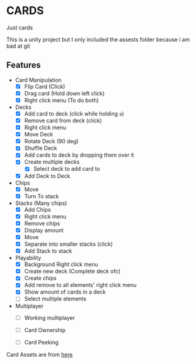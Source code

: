 # CARDS
Just cards

This is a unity project but I only included the assests folder because i am bad at git

## Features
- Card Manipulation
  - [X] Flip Card (Click)
  - [X] Drag card (Hold down left click)
  - [X] Right click menu (To do both)
- Decks
  - [X] Add card to deck (click while holding `a`)
  - [X] Remove card from deck (click)
  - [X] Right click menu
  - [X] Move Deck
  - [X] Rotate Deck (90 deg)
  - [X] Shuffle Deck
  - [X] Add cards to deck by dropping them over it
  - [X] Create multiple decks
    - [X] Select deck to add card to
  - [X] Add Deck to Deck
- Chips
  - [X] Move
  - [X] Turn To stack
- Stacks (Many chips)
  - [X] Add Chips
  - [X] Right click menu
  - [X] Remove chips
  - [X] Display amount
  - [X] Move
  - [X] Separate into smaller stacks (click)
  - [X] Add Stack to stack
- Playability
  - [X] Background Right click menu
  - [X] Create new deck (Complete deck ofc)
  - [X] Create chips
  - [X] Add remove to all elements' right click menu
  - [X] Show amount of cards in a deck
  - [ ] Select multiple elements
- Multiplayer
  - [ ] Working multiplayer
  - [ ] Card Ownership
  - [ ] Card Peeking


Card Assets are from [here](https://screamingbrainstudios.itch.io/poker-pack)
